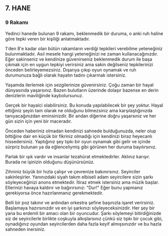 ## 7. HANE
### 9 Rakamı

Yedinci hanede bulunan 9 rakamı, beklenmedik bir duruma, o anki ruh haline göre tepki veren bir kişiliği anlatmaktadır.

1'den 8'e kadar olan bütün rakamların verdiği tepkileri verebilme yeteneğiniz bulunmaktadır. Asıl mesele hangi yeteneğinizi ne zaman kullanacağınızdır. Eğer sakinseniz ve kendinize güvenirseniz beklenmedik durum ile başa çıkmak için en uygun tepkiyi verirsiniz ama sakin değilseniz tepkilerinizi önceden belirleyemezsiniz. Dışarıya çıkıp oyun oynamak ve ruh durumunuza bağlı olarak hayatın tadını çıkarmak istersiniz.

Yaşamda ilerlemek için sezgilerinize güvenirsiniz. Çoğu zaman bir hayal dünyasında yaşarsınız. Bazen bulutların üzerinde dolaşır bazense en derin denizlerin maviliğinde kaybolursunuz.

Gerçek bir hayalci olabilirsiniz. Bu konuda yapılabilecek bir şey yoktur. Hayal ettiğiniz şeyin tam olarak ne olduğunu bilmezsiniz ama karşılaştığınızda tanıyacağınızdan eminsinizdir. Bir andan diğerine doğru yaşarsınız ve her gün sizin için yeni bir maceradır.

Önceden haberiniz olmadan kendinizi sahnede bulduğunuzda, neler olup bittiğine dair en küçük bir fikriniz olmadığı için kendinizi biraz heyecanlı hissedersiniz. Yaptığınız şey tıpkı bir oyun oynamak gibi gelir ve içinde sürpriz bulunan ya da eğlenceliymiş gibi görünen her duruma bayılırsınız.

Parlak bir ışık vardır ve insanlar tezahürat etmektedirler. Aklınız karışır. Burada ne işinizin olduğunu düşünürsünüz.

Zihniniz büyük bir hızla çalışır ve çevrenize bakınırsınız. Seyirciler sakinleşirler. Yanınızdaki siyah takım elbiseli adam seyircilere sizin şarkı söyleyeceğinizi anons etmektedir. İtiraz etmek istersiniz ama müzik başlar. Ellerinizi havaya kaldırır ve bağırırsınız: "Dur!" Eğer bunu yapmanız gerekiyorsa önce hazırlanmanız gerekmektedir.

Belli bir poz takınır ve ardından orkestra şefine başınızla işaret verirsiniz. Başlamaya hazırsınızdır ve en iyi şarkınızı söyleyeceksinizdir. Her şey bir yana bu erdemli bir amacı olan bir oyuncudur. Şarkı söylemeyi bitirdiğinizde siz de seyircilerle birlikte coşkuyla alkışlarsınız çünkü siz tıpkı bir çocuk gibi, oynadığınız oyundan seyircilerden daha fazla keyif almışsınızdır ve bu hazla sahneden inersiniz. 
